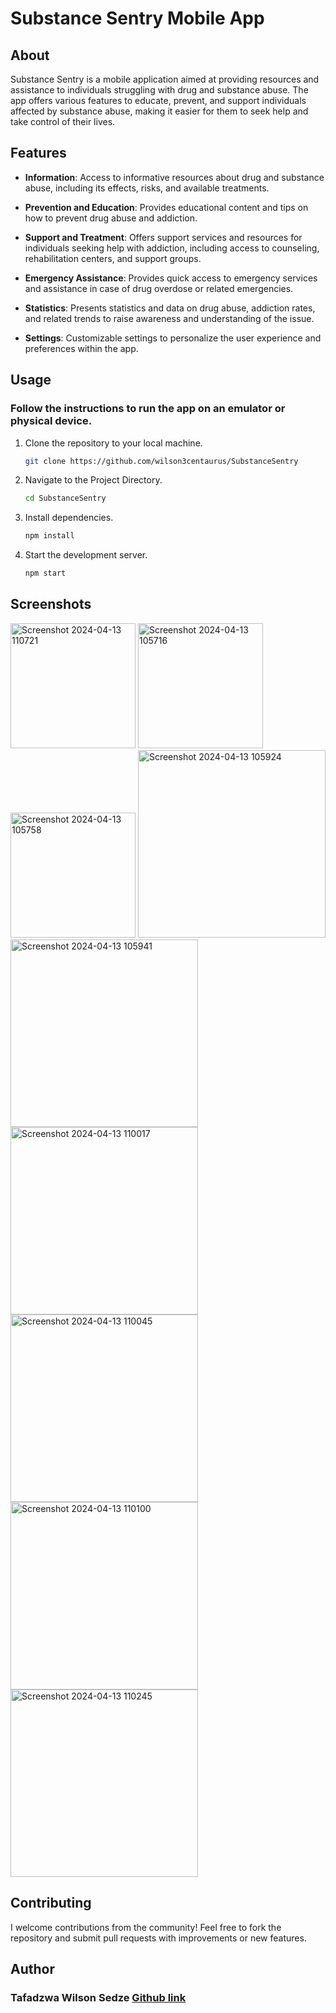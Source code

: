 # Substance Sentry Mobile App

## About

Substance Sentry is a mobile application aimed at providing resources and assistance to individuals struggling with drug and substance abuse. The app offers various features to educate, prevent, and support individuals affected by substance abuse, making it easier for them to seek help and take control of their lives.

## Features

- **Information**: Access to informative resources about drug and substance abuse, including its effects, risks, and available treatments.

- **Prevention and Education**: Provides educational content and tips on how to prevent drug abuse and addiction.

- **Support and Treatment**: Offers support services and resources for individuals seeking help with addiction, including access to counseling, rehabilitation centers, and support groups.

- **Emergency Assistance**: Provides quick access to emergency services and assistance in case of drug overdose or related emergencies.

- **Statistics**: Presents statistics and data on drug abuse, addiction rates, and related trends to raise awareness and understanding of the issue.

- **Settings**: Customizable settings to personalize the user experience and preferences within the app.

## Usage

### Follow the instructions to run the app on an emulator or physical device.

1. Clone the repository to your local machine.
   ```bash
   git clone https://github.com/wilson3centaurus/SubstanceSentry
2. Navigate to the Project Directory.
   ```bash
   cd SubstanceSentry
4. Install dependencies.
   ```bash
   npm install
6. Start the development server.
   ```bash
   npm start

## Screenshots
<img src="https://github.com/wilson3centaurus/SubstanceSentry/assets/107620180/f4d151fd-3891-4cd6-88d9-13b2fd201988" alt="Screenshot 2024-04-13 110721" width="200">
<img src="https://github.com/wilson3centaurus/SubstanceSentry/assets/107620180/5e9223f8-45f5-4e5b-851a-99201dc04114" alt="Screenshot 2024-04-13 105716" width="200">
<img src="https://github.com/wilson3centaurus/SubstanceSentry/assets/107620180/84948917-0257-49c7-9ccc-0fb2c9c5ad51" alt="Screenshot 2024-04-13 105758" width="200">
<img src="https://github.com/wilson3centaurus/SubstanceSentry/assets/107620180/bdceffd3-5412-4bd2-a232-28916e538b39" alt="Screenshot 2024-04-13 105924" width="300">
<img src="https://github.com/wilson3centaurus/SubstanceSentry/assets/107620180/a60a0b03-9ca3-4362-8c29-4aed178abcad" alt="Screenshot 2024-04-13 105941" width="300">
<img src="https://github.com/wilson3centaurus/SubstanceSentry/assets/107620180/9e36dbb0-be82-41b5-879a-cf97571becf3" alt="Screenshot 2024-04-13 110017" width="300">
<img src="https://github.com/wilson3centaurus/SubstanceSentry/assets/107620180/c9366136-2b8e-4373-ad27-18b86b303a98" alt="Screenshot 2024-04-13 110045" width="300">
<img src="https://github.com/wilson3centaurus/SubstanceSentry/assets/107620180/b72c4813-cb86-4ffc-991f-6d63fbec69e6" alt="Screenshot 2024-04-13 110100" width="300">
<img src="https://github.com/wilson3centaurus/SubstanceSentry/assets/107620180/23bcd9cf-6e18-4e3e-bb68-c909796fc8d4" alt="Screenshot 2024-04-13 110245" width="300">

## Contributing

I welcome contributions from the community! Feel free to fork the repository and submit pull requests with improvements or new features.

## Author
### Tafadzwa Wilson Sedze [Github link](https://github.com/wilson3centaurus/)
